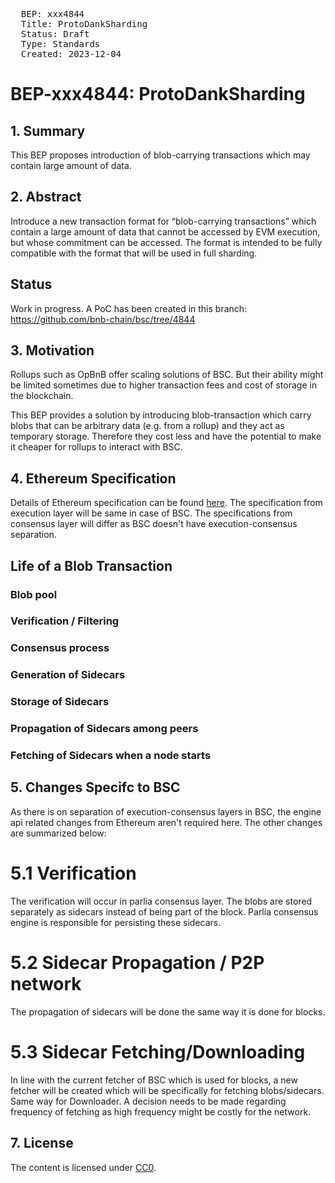 <pre>
  BEP: xxx4844
  Title: ProtoDankSharding
  Status: Draft
  Type: Standards
  Created: 2023-12-04
</pre>

# BEP-xxx4844: ProtoDankSharding

## 1. Summary

This BEP proposes introduction of blob-carrying transactions which may contain large amount of data.

## 2. Abstract 

Introduce a new transaction format for “blob-carrying transactions” which contain a large amount of data that cannot be accessed by EVM execution, but whose commitment can be accessed. The format is intended to be fully compatible with the format that will be used in full sharding.

## Status 

Work in progress. A PoC has been created in this branch: https://github.com/bnb-chain/bsc/tree/4844 

## 3. Motivation 

Rollups such as OpBnB offer scaling solutions of BSC. But their ability might be limited sometimes due to higher transaction fees and cost of storage in the blockchain.

This BEP provides a solution by introducing blob-transaction which carry blobs that can be arbitrary data (e.g. from a rollup) and they act as temporary storage. Therefore they cost less and have the potential to make it cheaper for rollups to interact with BSC.

## 4. Ethereum Specification 

Details of Ethereum specification can be found [here](https://eips.ethereum.org/EIPS/eip-4844). 
The specification from execution layer will be same in case of BSC. The specifications from consensus layer will differ as BSC doesn't have execution-consensus separation. 

## Life of a Blob Transaction

### Blob pool
### Verification / Filtering
### Consensus process
### Generation of Sidecars
### Storage of Sidecars
### Propagation of Sidecars among peers
### Fetching of Sidecars when a node starts

## 5. Changes Specifc to BSC

As there is on separation of execution-consensus layers in BSC, the engine api related changes from Ethereum aren't required here. The other changes are summarized below:

# 5.1 Verification

The verification will occur in parlia consensus layer. The blobs are stored separately as sidecars instead of being part of the block. Parlia consensus engine is responsible for persisting these sidecars.

# 5.2 Sidecar Propagation / P2P network

The propagation of sidecars will be done the same way it is done for blocks.

# 5.3 Sidecar Fetching/Downloading

In line with the current fetcher of BSC which is used for blocks, a new fetcher will be created which will be specifically for fetching blobs/sidecars. Same way for Downloader. A decision needs to be made regarding frequency of fetching as high frequency might be costly for the network.

## 7. License
The content is licensed under [CC0](https://creativecommons.org/publicdomain/zero/1.0/).
